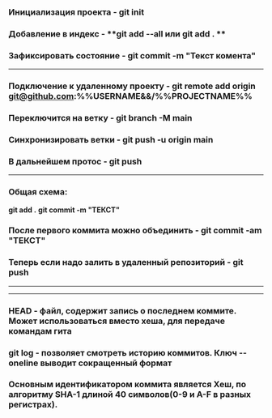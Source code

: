 ### Инициализация проекта - **git init**
### Добавление в индекс - **git add --all или git add . **
### Зафиксировать состояние - **git commit -m "Текст комента"**
---

### Подключение к удаленному проекту - **git remote add origin git@github.com:%%USERNAME&&/%%PROJECTNAME%%**
### Переключится на ветку - **git branch -M main**
### Синхронизировать ветки - **git push -u origin main**
### В дальнейшем протос - **git push**
---
### Общая схема:
**git add .**
**git commit -m "ТЕКСТ"**
### После первого коммита можно объединить - **git commit -am "ТЕКСТ"**
### Теперь если надо залить в удаленный репозиторий - **git push**
---
---
### HEAD - файл, содержит запись о последнем коммите. Может использоваться вместо хеша, для передаче командам гита
### **git log** - позволяет смотреть историю коммитов. Ключ **--oneline** выводит сокращенный формат
### Основным идентификатором коммита является Хеш, по алгоритму SHA-1 длиной 40 символов(0-9 и A-F в разных регистрах).
